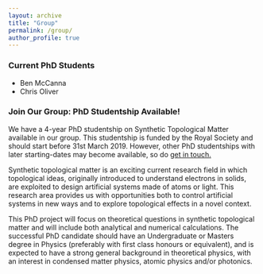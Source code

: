 ```yaml
---
layout: archive
title: "Group"
permalink: /group/
author_profile: true
---
```


### Current PhD Students
* Ben McCanna <br/>
* Chris Oliver

### Join Our Group: PhD Studentship Available!

We have a 4-year PhD studentship on Synthetic Topological Matter available in our group. This studentship is funded by the Royal Society and should start before 31st March 2019. However, other PhD studentships with later starting-dates may become available, so do [<u>get in touch</u>.](mailto:H.Price.2@bham.ac.uk)

Synthetic topological matter is an exciting current research field in which topological ideas, originally introduced to understand electrons in solids, are exploited to design artificial systems made of atoms or light. This research area provides us with opportunities both to control artificial systems in new ways and to explore topological effects in a novel context. 

This PhD project will focus on theoretical questions in synthetic topological matter and will include both analytical and numerical calculations. The successful PhD candidate should have an Undergraduate or Masters degree in Physics (preferably with first class honours or equivalent), and is expected to have a strong general background in theoretical physics, with an interest in condensed matter physics, atomic physics and/or photonics.

